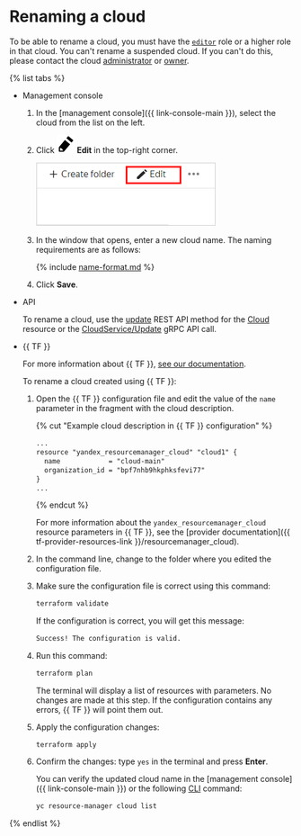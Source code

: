 # Renaming a cloud

To be able to rename a cloud, you must have the [`editor`](../../../iam/concepts/access-control/roles.md#editor) role or a higher role in that cloud. You can't rename a suspended cloud. If you can't do this, please contact the cloud [administrator](../../../iam/concepts/access-control/roles.md#admin) or [owner](../../concepts/resources-hierarchy.md#owner).

{% list tabs %}

- Management console

   1. In the [management console]({{ link-console-main }}), select the cloud from the list on the left.
   1. Click ![***](../../../_assets/pencil.svg) **Edit** in the top-right corner.

      ![image](../../../_assets/iam/cloud-actions-n-n.png)

   1. In the window that opens, enter a new cloud name. The naming requirements are as follows:

      {% include [name-format.md](../../../_includes/name-format.md) %}

   1. Click **Save**.

- API

   To rename a cloud, use the [update](../../api-ref/Cloud/update.md) REST API method for the [Cloud](../../api-ref/Cloud/index.md) resource or the [CloudService/Update](../../api-ref/grpc/cloud_service.md#Update) gRPC API call.

- {{ TF }}

   For more information about {{ TF }}, [see our documentation](../../../tutorials/infrastructure-management/terraform-quickstart.md#install-terraform).

   To rename a cloud created using {{ TF }}:

   1. Open the {{ TF }} configuration file and edit the value of the `name` parameter in the fragment with the cloud description.

      {% cut "Example cloud description in {{ TF }} configuration" %}

      ```hcl
      ...
      resource "yandex_resourcemanager_cloud" "cloud1" {
        name            = "cloud-main"
        organization_id = "bpf7nhb9hkphksfevi77"
      }
      ...
      ```

      {% endcut %}

      For more information about the `yandex_resourcemanager_cloud` resource parameters in {{ TF }}, see the [provider documentation]({{ tf-provider-resources-link }}/resourcemanager_cloud).
   1. In the command line, change to the folder where you edited the configuration file.
   1. Make sure the configuration file is correct using this command:

      ```bash
      terraform validate
      ```

      If the configuration is correct, you will get this message:

      ```bash
      Success! The configuration is valid.
      ```

   1. Run this command:

      ```bash
      terraform plan
      ```

      The terminal will display a list of resources with parameters. No changes are made at this step. If the configuration contains any errors, {{ TF }} will point them out.
   1. Apply the configuration changes:

      ```bash
      terraform apply
      ```

   1. Confirm the changes: type `yes` in the terminal and press **Enter**.

      You can verify the updated cloud name in the [management console]({{ link-console-main }}) or the following [CLI](../../../cli/quickstart.md) command:

      ```bash
      yc resource-manager cloud list
      ```

{% endlist %}